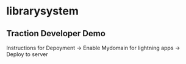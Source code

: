 # librarysystem  
## Traction Developer Demo 

Instructions for Depoyment
-> Enable Mydomain  for lightning apps
-> Deploy to server



